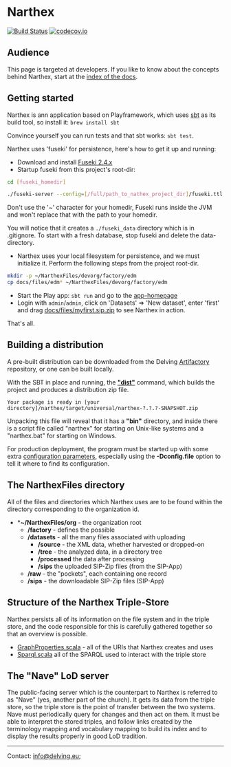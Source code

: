 # Narthex
[![Build Status](https://travis-ci.org/delving/narthex.svg)](https://travis-ci.org/delving/narthex)
[![codecov.io](https://codecov.io/github/delving/narthex/coverage.svg)](https://codecov.io/github/delving/narthex)

## Audience
This page is targeted at developers. If you like to know about the concepts behind Narthex, start at the [index of the docs](docs/README.md).

## Getting started

Narthex is ann application based on Playframework, which uses [sbt](http://www.scala-sbt.org) as its build tool, so install it: `brew install sbt`

Convince yourself you can run tests and that sbt works: `sbt test`.

Narthex uses 'fuseki' for persistence, here's how to get it up and running:

 - Download and install [Fuseki 2.4.x](https://jena.apache.org/download/index.cgi)
 - Startup fuseki from this project's root-dir:

```bash
cd [fuseki_homedir]

./fuseki-server --config=[/full/path_to_nathex_project_dir]/fuseki.ttl
```

Don't use the '~' character for your homedir, Fuseki runs inside the JVM and won't replace that with the path to your homedir.

You will notice that it creates a `./fuseki_data` directory which is in .gitignore. To start with a fresh database, stop fuseki and delete the data-directory.

 - Narthex uses your local filesystem for persistence, and we must initialize it. Perform the following steps from the project root-dir.
    
```bash
mkdir -p ~/NarthexFiles/devorg/factory/edm
cp docs/files/edm* ~/NarthexFiles/devorg/factory/edm
```
    
 - Start the Play app: `sbt run` and go to the [app-homepage](http://localhost:9000)
 - Login with `admin`/`admin`, click on 'Datasets' => 'New dataset', enter 'first' and drag [docs/files/myfirst.sip.zip](docs/files/myfirst.sip.zip) to see Narthex in action.
 
That's all.

## Building a distribution

A pre-built distribution can be downloaded from the Delving [Artifactory](http://artifactory.delving.org/artifactory/delving/eu/delvin/narthex/) repository, or one can be built locally.

With the SBT in place and running, the **["dist"](https://www.playframework.com/documentation/2.3.x/ProductionDist)** command, which builds the project and produces a distribution zip file.

	Your package is ready in [your directory]/narthex/target/universal/narthex-?.?.?-SNAPSHOT.zip

Unpacking this file will reveal that it has a **"bin"** directory, and inside there is a script file called "narthex" for starting on Unix-like systems and a "narthex.bat" for starting on Windows.

For production deployment, the program must be started up with some extra [configuration parameters](https://www.playframework.com/documentation/2.3.x/ProductionConfiguration), especially using the **-Dconfig.file** option to tell it where to find its configuration.


## The NarthexFiles directory

All of the files and directories which Narthex uses are to be found within the directory corresponding to the organization id.

* ***~/NarthexFiles/org** - the organization root
	* **/factory** - defines the possible 
	* **/datasets** - all the many files associated with uploading
		* **/source** - the XML data, whether harvested or dropped-on
		* **/tree** - the analyzed data, in a directory tree
		* **/processed** the data after processing
		* **/sips** the uploaded SIP-Zip files (from the SIP-App)
	* **/raw** - the "pockets", each containing one record
	* **/sips** - the downloadable SIP-Zip files (SIP-App)


## Structure of the Narthex Triple-Store

Narthex persists all of its information on the file system and in the triple store, and the code responsible for this is carefully gathered together so that an overview is possible.

* [GraphProperties.scala](https://github.com/delving/narthex/blob/master/app/triplestore/GraphProperties.scala) - all of the URIs that Narthex creates and uses
* [Sparql.scala](https://github.com/delving/narthex/blob/master/app/triplestore/Sparql.scala) all of the SPARQL used to interact with the triple store

## The "Nave" LoD server

The public-facing server which is the counterpart to Narthex is referred to as "Nave" (yes, another part of the church).  It gets its data from the triple store, so the triple store is the point of transfer between the two systems.  Nave must periodically query for changes and then act on them.  It must be able to interpret the stored triples, and follow links created by the terminology mapping and vocabulary mapping to build its index and to display the results properly in good LoD tradition.

---

Contact: info@delving.eu;
